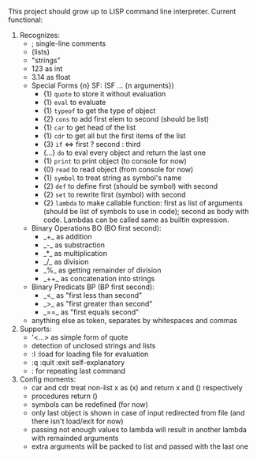 This project should grow up to LISP command line interpreter.
Current functional:
1. Recognizes:
    - ; single-line comments
    - (lists)
    - "strings"
    - 123 as int
    - 3.14 as float
    - Special Forms {n} SF: (SF ... {n arguments})
        - {1} `quote` to store it without evaluation
        - {1} `eval` to evaluate
        - {1} `typeof` to get the type of object
        - {2} `cons` to add first elem to second (should be list)
        - {1} `car` to get head of the list
        - {1} `cdr` to get all but the first items of the list
        - {3} `if` <=> first ? second : third
        - {...} `do` to eval every object and return the last one
        - {1} `print` to print object (to console for now)
        - {0} `read` to read object (from console for now)
        - {1} `symbol` to treat string as symbol's name
        - {2} `def` to define first (should be symbol) with second
        - {2} `set` to rewrite first (symbol) with second
        - {2} `lambda` to make callable function:
            first as list of arguments (should be list of symbols to use in code);
            second as body with code.
            Lambdas can be called same as builtin expression.
    - Binary Operations BO (BO first second):
        - \_+\_ as addition
        - \_-\_ as substraction
        - \_*\_ as multiplication
        - \_/\_ as division
        - \_%\_ as getting remainder of division
        - \_++\_ as concatenation into strings
    - Binary Predicats BP (BP first second):
        - \_<\_ as "first less than second"
        - \_>\_ as "first greater than second"
        - \_==\_ as "first equals second"
    - anything else as token, separates by whitespaces and commas
2. Supports:
    - '<...> as simple form of quote
    - detection of unclosed strings and lists
    - :l :load for loading file for evaluation
    - :q :quit :exit self-explanatory
    - : for repeating last command
3. Config moments:
    - car and cdr treat non-list x as (x) and return x and () respectively
    - procedures return ()
    - symbols can be redefined (for now)
    - only last object is shown in case of input redirected from file (and there isn't load/exit for now)
    - passing not enough values to lambda will result in another lambda with remainded arguments
    - extra arguments will be packed to list and passed with the last one
